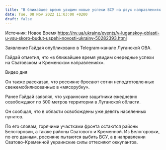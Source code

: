 ```yaml
---
title: "В ближайшее время увидим новые успехи ВСУ на двух направлениях в Луганской области — глава ОВА"
date: Tue, 08 Nov 2022 11:03:00 +0200
draft: false
---
```

Источник: Новое Время https://nv.ua/ukraine/events/v-luganskoy-oblasti-u-vsu-skoro-budut-uspehi-novosti-ukrainy-50282393.html


 Заявление Гайдая опубликовано в Telegram-канале Луганской ОВА.

Гайдай отметил, что «в ближайшее время увидим очередные успехи на Сватовском и Кременском направлениях».

 Видео дня   

Он также рассказал, что россияне бросают сотни неподготовленных свежемобилизованных в «мясорубку».

Ранее Гайдай заявлял, что украинские защитники ежедневно освобождают по 500 метров территории в Луганской области.

Он сообщал, что в области освобождены уже девять населенных пунктов.

По его словам, горячими участками фронта остаются районы Белогоровки, а также районы Сватового и Кременной. Из Белогоровки, по его данным, россияне пытаются выбить ВСУ, а в направлении Сватово-Кременной украинские силы оттесняют оккупантов.
